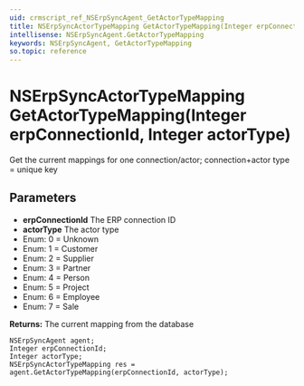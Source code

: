 ```yaml
---
uid: crmscript_ref_NSErpSyncAgent_GetActorTypeMapping
title: NSErpSyncActorTypeMapping GetActorTypeMapping(Integer erpConnectionId, Integer actorType)
intellisense: NSErpSyncAgent.GetActorTypeMapping
keywords: NSErpSyncAgent, GetActorTypeMapping
so.topic: reference
---
```


# NSErpSyncActorTypeMapping GetActorTypeMapping(Integer erpConnectionId, Integer actorType)

Get the current mappings for one connection/actor; connection+actor type = unique key

## Parameters

* **erpConnectionId** The ERP connection ID
* **actorType** The actor type
* Enum: 0 = Unknown 
* Enum: 1 = Customer 
* Enum: 2 = Supplier 
* Enum: 3 = Partner 
* Enum: 4 = Person 
* Enum: 5 = Project 
* Enum: 6 = Employee 
* Enum: 7 = Sale 

**Returns:** The current mapping from the database

```crmscript
NSErpSyncAgent agent;
Integer erpConnectionId;
Integer actorType;
NSErpSyncActorTypeMapping res = agent.GetActorTypeMapping(erpConnectionId, actorType);
```

